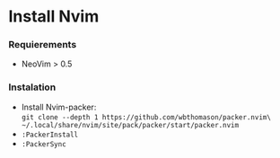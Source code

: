 # Install Nvim

### Requierements 
* NeoVim > 0.5

### Instalation
* Install Nvim-packer:\
    `git clone --depth 1 https://github.com/wbthomason/packer.nvim\
    ~/.local/share/nvim/site/pack/packer/start/packer.nvim`
* `:PackerInstall`
* `:PackerSync`
